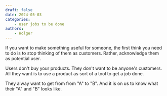 ```yaml
---
draft: false
date: 2024-05-03
categories:
    - user jobs to be done
authors:
    - Holger
---
```


If you want to make something useful for someone, the first think you need to do is to stop thinking of them as customers. Rather, acknowledge them as potential user. 

Users don't buy your products. They don't want to be anyone's customers. All they want is to use a product as sort of a tool to get a job done.

They alway want to get from from "A" to "B". And it is on us to know what their "A" and "B" looks like.